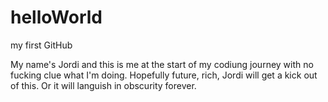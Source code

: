 # helloWorld
my first GitHub

My name's Jordi and this is me at the start of my codiung journey with no fucking clue what I'm doing. Hopefully future, rich, Jordi will get a kick out of this. Or it will languish in obscurity forever.
